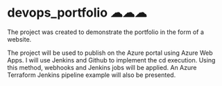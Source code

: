 # devops_portfolio ☁☁☁
The project was created to demonstrate the portfolio in the form of a website.

The project will be used to publish on the Azure portal using Azure Web Apps. 
I will use Jenkins and Github to implement the cd execution. Using this method, webhooks and Jenkins jobs will be applied.
An Azure Terraform Jenkins pipeline example will also be presented.
